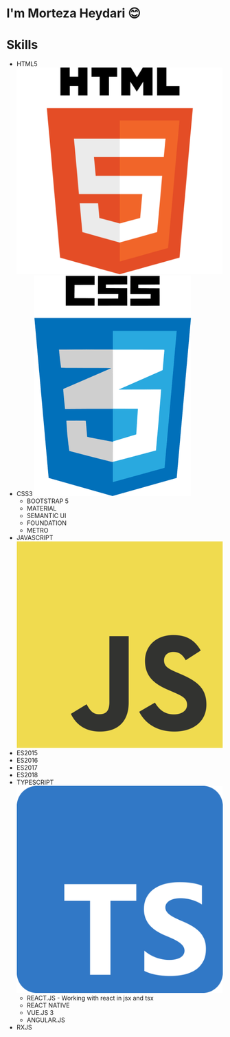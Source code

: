 # I'm __Morteza Heydari__ 😊


# Skills
- HTML5 <img alt="html_logo" src="https://github.com/MortezaHeydari97/MortezaHeydari97/blob/main/assets/images/html.png">
- CSS3 <img alt="css_logo" src="https://github.com/MortezaHeydari97/MortezaHeydari97/blob/main/assets/images/css.png">
    - BOOTSTRAP 5
    - MATERIAL
    - SEMANTIC UI
    - FOUNDATION
    - METRO
- JAVASCRIPT <img alt="js_logo" src="https://github.com/MortezaHeydari97/MortezaHeydari97/blob/main/assets/images/js.png">
- ES2015
- ES2016
- ES2017
- ES2018
- TYPESCRIPT <img alt="ts_logo" src="https://github.com/MortezaHeydari97/MortezaHeydari97/blob/main/assets/images/ts.png">
    - REACT.JS - Working with react in jsx and tsx
    - REACT NATIVE
    - VUE.JS 3
    - ANGULAR.JS
- RXJS